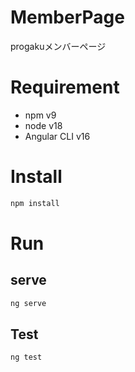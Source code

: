 # MemberPage

progakuメンバーページ

# Requirement

- npm v9
- node v18
- Angular CLI v16

# Install

```sh
npm install
```

# Run

## serve

```sh
ng serve
```

## Test

```sh
ng test
```
